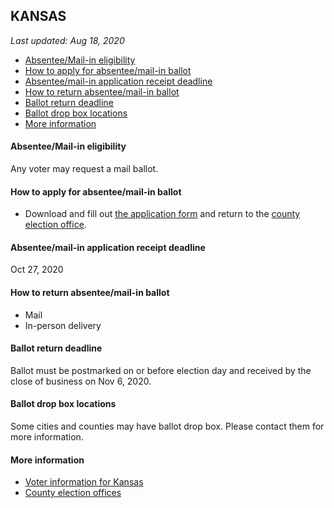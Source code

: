 ## KANSAS

*Last updated: Aug 18, 2020*

* [Absentee/Mail-in eligibility](#absenteemail-in-eligibility)
* [How to apply for absentee/mail-in ballot](#how-to-apply-for-absenteemail-in-ballot)
* [Absentee/mail-in application receipt deadline](#absenteemail-in-application-receipt-deadline)
* [How to return absentee/mail-in ballot](#how-to-return-absenteemail-in-ballot)
* [Ballot return deadline](#ballot-return-deadline)
* [Ballot drop box locations](#ballot-drop-box-locations)
* [More information](#more-information)


#### Absentee/Mail-in eligibility
Any voter may request a mail ballot.

#### How to apply for absentee/mail-in ballot
* Download and fill out [the application form](https://www.sos.ks.gov/forms//elections/AV1.pdf) and return to the [county election office](https://www.sos.ks.gov/elections/county_election_officers.aspx).

#### Absentee/mail-in application receipt deadline
Oct 27, 2020

#### How to return absentee/mail-in ballot
* Mail 
* In-person delivery

#### Ballot return deadline
Ballot must be postmarked on or before election day and received by the close of 
business on Nov 6, 2020.


#### Ballot drop box locations
Some cities and counties may have ballot drop box. Please contact them for more information.

#### More information
* [Voter information for Kansas](https://sos.ks.gov/elections/voter-information.html)
* [County election offices](https://www.sos.ks.gov/elections/county_election_officers.aspx)
